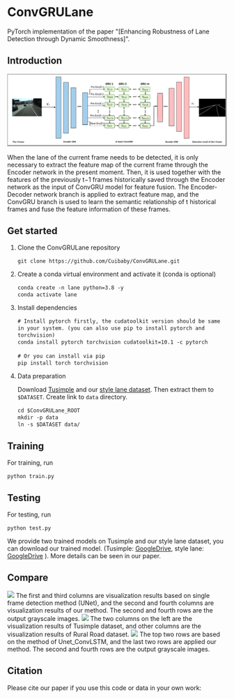 # ConvGRULane

PyTorch implementation of the paper "[Enhancing Robustness of Lane Detection through Dynamic Smoothness]".


## Introduction
![network](network.PNG "network")

When the lane of the current frame needs to be
detected, it is only necessary to extract the feature map of the current frame through the Encoder network
in the present moment. Then, it is used together with the features of the previously t−1 frames historically
saved through the Encoder network as the input of ConvGRU model for feature fusion. The Encoder-Decoder
network branch is applied to extract feature map, and the ConvGRU branch is used to learn the semantic
relationship of t historical frames and fuse the feature information of these frames.

## Get started
1. Clone the ConvGRULane repository
    ```
    git clone https://github.com/Cuibaby/ConvGRULane.git
    ```

2. Create a conda virtual environment and activate it (conda is optional)

    ```Shell
    conda create -n lane python=3.8 -y
    conda activate lane
    ```

3. Install dependencies

    ```Shell
    # Install pytorch firstly, the cudatoolkit version should be same in your system. (you can also use pip to install pytorch and torchvision)
    conda install pytorch torchvision cudatoolkit=10.1 -c pytorch

    # Or you can install via pip
    pip install torch torchvision

4. Data preparation

    Download [Tusimple](https://github.com/TuSimple/tusimple-benchmark/issues/3) and our [style lane dataset](https://drive.google.com/drive/folders/1cKwcCPHVDeOyN1Zbt57qzWkQ6yZUPIgo). Then extract them to  `$DATASET`. Create link to `data` directory.
    
    ```Shell
    cd $ConvGRULane_ROOT
    mkdir -p data
    ln -s $DATASET data/
    ```
## Training

For training, run

```Shell
python train.py 
```

## Testing
For testing, run
```Shell
python test.py 
```
We provide two trained models on Tusimple and our style lane dataset, you can download our trained model. (Tusimple: [GoogleDrive](https://drive.google.com/drive/folders/1FNKCscZusiRSFvXlCFTEZOp9YnlQbrXM),
style lane: [GoogleDrive](https://drive.google.com/drive/folders/1FNKCscZusiRSFvXlCFTEZOp9YnlQbrXM)
). More details can be seen in our paper.

## Compare
<img src="ConvGRULane/results/compare1.png">
The first and third columns are visualization results based on single
frame detection method (UNet), and the second and fourth columns are visualization results of our method.
The second and fourth rows are the output grayscale images.

<img src="ConvGRULane/results/compare2.png">
The two columns on the left are
the visualization results of Tusimple dataset, and other columns are the visualization results of Rural Road
dataset.

<img src="ConvGRULane/results/compare3.png">
The top two rows are based on the method of Unet_ConvLSTM, and the
last two rows are applied our method. The second and fourth rows are the output grayscale images.


## Citation
Please cite our paper if you use this code or data in your own work:

```BibTeX
```
